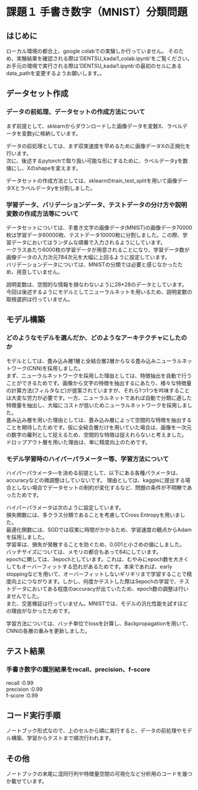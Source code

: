 # 課題１ 手書き数字（MNIST）分類問題
はじめに
----
ローカル環境の都合上、google colabでの実験しか行っていません。
そのため、実験結果を確認される際は'DENTSU_kadai1_colab.ipynb'をご覧ください。
お手元の環境で実行される際は'DENTSU_kadai1.ipynb'の最初のセルにあるdata_pathを変更するようお願いします。。


データセット作成
----
### データの前処理、データセットの作成方法について
まず前提として、sklearnからダウンロードした画像データを変数X、ラベルデータを変数yに格納しています。

データの前処理としては、まず収束速度を早めるために画像データXの正規化を行います。  
次に、後述するpytorchで取り扱い可能な形にするために、ラベルデータyを数値にし、Xのshapeを変えます。

データセットの作成方法としては、sklearnのtrain_test_splitを用いて画像データXとラベルデータyを分割しました。


### 学習データ、バリデーションデータ、テストデータの分け方や説明変数の作成方法等について
データセットについては、手書き文字の画像データ(MNIST)の画像データ70000枚は学習データ60000枚、テストデータ10000枚に分割しました。この際、学習データにおいてはランダムな順番で入力されるようにしています。  
一クラスあたり6000枚の学習データが用意されることになり、学習データ数が画像データの入力次元784次元を大幅に上回るように設定しています。  
バリデーションデータについては、MNISTの分類では必要と感じなかったため、用意していません。  


説明変数は、空間的な情報を損なわないように28*28のデータとしています。  
今回は後述するようにモデルとしてニューラルネットを用いるため、説明変数の取捨選択は行っていません。


モデル構築
----
### どのようなモデルを選んだか、どのようなアーキテクチャにしたのか
モデルとしては、畳み込み層1層と全結合層2層からなる畳み込みニューラルネットワーク(CNN)を採用しました。  
まず、ニューラルネットワークを採用した理由としては、特徴抽出を自動で行うことができるためです。画像から文字の特徴を抽出するにあたり、様々な特徴量の計算方法(フィルタなど)が提案されていますが、それら1つ1つを吟味することは大変な労力が必要です。一方、ニューラルネットであれば自動で分類に適した特徴量を抽出し、大幅にコストが低いためニューラルネットワークを採用しました。  
畳み込み層を用いた理由としては、畳み込み層によって空間的な特徴を抽出することを期待したためです。仮に全結合層だけを用いていた場合は、画像を一次元の数字の羅列として捉えるため、空間的な特徴は捉えれらないと考えました。  
ドロップアウト層を用いた理由は、単に精度向上のためです。 



### モデル学習時のハイパーパラメーター等、学習方法について
ハイパーパラメータ―を決める前提として、以下にある各種パラメータは、accuracyなどの微調整はしていないです。 
理由としては、kaggleに提出する場合としない場合でデータセットの制約が変化するなど、問題の条件が不明瞭であったためです。

ハイパーパラメータは次のように設定しています。  
損失関数には、多クラス分類であることを考慮してCross Entropyを用いました。  
最適化関数には、SGDでは収束に時間がかかるため、学習速度の観点からAdamを採用しました。  
学習率は、損失が発散することを防ぐため、0.001と小さめの値にしました。  
バッチサイズについては、メモリの都合もあって64にしています。  
epochに関しては、3epochとしています。これは、むやみにepoch数を大きくしてもオーバーフィットする恐れがあるためです。本来であれば、early stoppingなどを用いて、オーバーフィットしないギリギリまで学習することで精度向上につながります。しかし、何度かテストした際は3epochの学習で、テストデータにおいてある程度のaccuracyが出ていたため、epoch数の調整は行いませんでした。  
また、交差検証は行っていません。MNISTでは、モデルの汎化性能を試すほどの理由がなかったためです。  


学習方法については、バッチ単位でlossを計算し、Backpropagationを用いて、CNNの各層の重みを更新しました。


テスト結果
----
### 手書き数字の識別結果をrecall、precision、f-score
recall      :0.99  
precision   :0.99  
f-score     :0.99  

コード実行手順
----
ノートブック形式なので、上のセルから順に実行すると、データの前処理やモデル構築、学習からテストまで順次行われます。

その他
----
ノートブックの末尾に混同行列や特徴量空間の可視化など分析用のコードを幾つか載せています。
